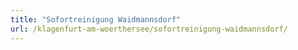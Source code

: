 ```yaml
---
title: "Sofortreinigung Waidmannsdorf"
url: /klagenfurt-am-woerthersee/sofortreinigung-waidmannsdorf/
---
```

